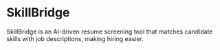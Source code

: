 # SkillBridge
SkillBridge is an AI-driven resume screening tool that matches candidate skills with job descriptions, making hiring easier.
